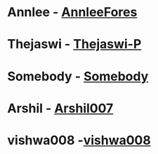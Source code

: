 # Annlee - [AnnleeFores](https://github.com/AnnleeFores)
# Thejaswi - [Thejaswi-P](https://github.com/Thejaswi-P)
# Somebody - [Somebody](www.somebody.com)
# Arshil - [Arshil007](https://github.com/Arshil007) 
# vishwa008 -[vishwa008](https://github.com/vishwa008) 
